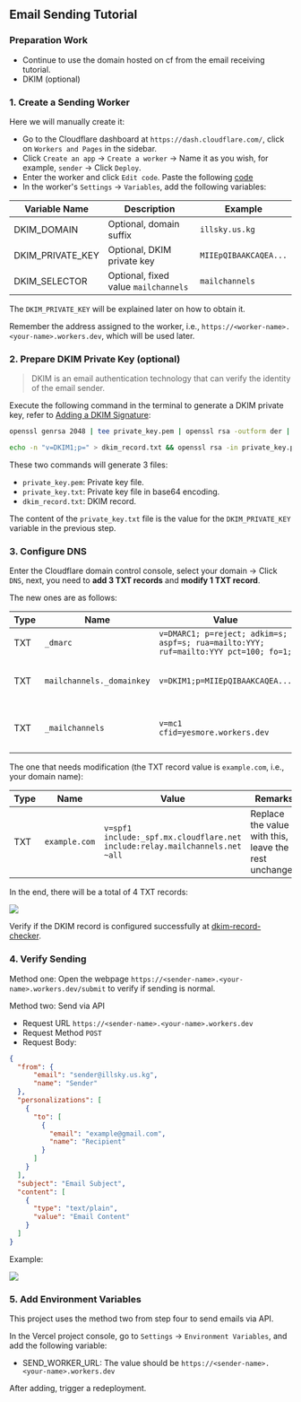 ## Email Sending Tutorial

### Preparation Work

- Continue to use the domain hosted on cf from the email receiving tutorial.
- DKIM (optional)

### 1. Create a Sending Worker

Here we will manually create it:

- Go to the Cloudflare dashboard at `https://dash.cloudflare.com/`, click on `Workers and Pages` in the sidebar.
- Click `Create an app` -> `Create a worker` -> Name it as you wish, for example, `sender` -> Click `Deploy`.
- Enter the worker and click `Edit code`. Paste the following [code](/docs/send-worker.js)
- In the worker's `Settings` -> `Variables`, add the following variables:

| Variable Name    | Description                          | Example               |
| ---------------- | ------------------------------------ | --------------------- |
| DKIM_DOMAIN      | Optional, domain suffix              | `illsky.us.kg`           |
| DKIM_PRIVATE_KEY | Optional, DKIM private key           | `MIIEpQIBAAKCAQEA...` |
| DKIM_SELECTOR    | Optional, fixed value `mailchannels` | `mailchannels`        |

The `DKIM_PRIVATE_KEY` will be explained later on how to obtain it.

Remember the address assigned to the worker, i.e., `https://<worker-name>.<your-name>.workers.dev`, which will be used later.

### 2. Prepare DKIM Private Key (optional)

> DKIM is an email authentication technology that can verify the identity of the email sender.

Execute the following command in the terminal to generate a DKIM private key, refer to [Adding a DKIM Signature](https://support.mailchannels.com/hc/en-us/articles/7122849237389-Adding-a-DKIM-Signature):

```bash
openssl genrsa 2048 | tee private_key.pem | openssl rsa -outform der | openssl base64 -A > private_key.txt

echo -n "v=DKIM1;p=" > dkim_record.txt && openssl rsa -in private_key.pem -pubout -outform der | openssl base64 -A >> dkim_record.txt
```

These two commands will generate 3 files:

- `private_key.pem`: Private key file.
- `private_key.txt`: Private key file in base64 encoding.
- `dkim_record.txt`: DKIM record.

The content of the `private_key.txt` file is the value for the `DKIM_PRIVATE_KEY` variable in the previous step.

### 3. Configure DNS

Enter the Cloudflare domain control console, select your domain -> Click `DNS`, next, you need to **add 3 TXT records** and **modify 1 TXT record**.

The new ones are as follows:

| Type | Name                      | Value                                                                                | Remarks                                                |
| ---- | ------------------------- | ------------------------------------------------------------------------------------ | ------------------------------------------------------ |
| TXT  | `_dmarc`                  | `v=DMARC1; p=reject; adkim=s; aspf=s; rua=mailto:YYY; ruf=mailto:YYY pct=100; fo=1;` | Fixed value                                            |
| TXT  | `mailchannels._domainkey` | `v=DKIM1;p=MIIEpQIBAAKCAQEA...`                                                      | The value is the content of the `dkim_record.txt` file |
| TXT  | `_mailchannels`           | `v=mc1 cfid=yesmore.workers.dev`                                                     | Replace yesmore with your account name                 |

The one that needs modification (the TXT record value is `example.com`, i.e., your domain name):

| Type | Name          | Value                                                                       | Remarks                                               |
| ---- | ------------- | --------------------------------------------------------------------------- | ----------------------------------------------------- |
| TXT  | `example.com` | `v=spf1 include:_spf.mx.cloudflare.net include:relay.mailchannels.net ~all` | Replace the value with this, leave the rest unchanged |

In the end, there will be a total of 4 TXT records:

![](https://img.inke.app/file/b7422917c667de620ae95.png)

Verify if the DKIM record is configured successfully at [dkim-record-checker](https://dmarcly.com/tools/dkim-record-checker).

### 4. Verify Sending

Method one: Open the webpage `https://<sender-name>.<your-name>.workers.dev/submit` to verify if sending is normal.

Method two: Send via API

- Request URL `https://<sender-name>.<your-name>.workers.dev`
- Request Method `POST`
- Request Body:

```json
{
  "from": {
      "email": "sender@illsky.us.kg",
      "name": "Sender"
  },
  "personalizations": [
    {
      "to": [
        {
          "email": "example@gmail.com",
          "name": "Recipient"
        }
      ]
    }
  ],
  "subject": "Email Subject",
  "content": [
    {
      "type": "text/plain",
      "value": "Email Content"
    }
  ]
}
```

Example:

![](https://img.inke.app/file/1f6f3ab53aff9a1855475.png)

### 5. Add Environment Variables

This project uses the method two from step four to send emails via API.

In the Vercel project console, go to `Settings` -> `Environment Variables`, and add the following variable:

- SEND_WORKER_URL: The value should be `https://<sender-name>.<your-name>.workers.dev`

After adding, trigger a redeployment.